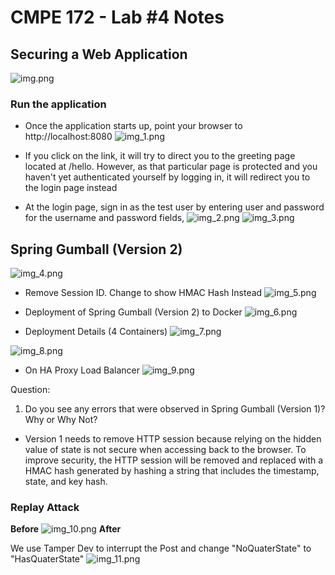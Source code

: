 # CMPE 172 - Lab #4 Notes



## **Securing a Web Application**

![img.png](./images/img.png)

### **Run the application**

- Once the application starts up, point your browser to http://localhost:8080
![img_1.png](./images/img_1.png)

- If you click on the link, it will try to direct you to the greeting page located at /hello. However, as that particular page is protected and you haven't yet authenticated yourself by logging in, it will redirect you to the login page instead

- At the login page, sign in as the test user by entering user and password for the username and password fields,
![img_2.png](./images/img_2.png)
![img_3.png](./images/img_3.png)

## **Spring Gumball (Version 2)**

![img_4.png](./images/img_4.png)

- Remove Session ID. Change to show HMAC Hash Instead
![img_5.png](./images/img_5.png)

- Deployment of Spring Gumball (Version 2) to Docker
![img_6.png](./images/img_6.png)
  
- Deployment Details (4 Containers)
![img_7.png](./images/img_7.png)

![img_8.png](./images/img_8.png)
- On HA Proxy Load Balancer
![img_9.png](./images/img_9.png)

Question:
1. Do you see any errors that were observed in Spring Gumball (Version 1)? Why or Why Not?
- Version 1 needs to remove HTTP session because relying on the hidden value of state is not secure when accessing back to the browser. To improve security, the HTTP session will be removed and replaced with a HMAC hash generated by hashing a string that includes the timestamp, state, and key hash.

### **Replay Attack** 

**Before**
![img_10.png](./images/img_10.png)
**After**

We use Tamper Dev to interrupt the Post and change "NoQuaterState" to "HasQuaterState"
![img_11.png](./images/img_11.png)